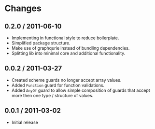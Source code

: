 # Changes #

## 0.2.0 / 2011-06-10 ##

  - Implementing in functional style to reduce boilerplate.
  - Simplified package structure.
  - Make use of graphqurie instead of bundling dependencies.
  - Splitting lib into minimal core and additional functionality.

## 0.0.2 / 2011-03-27 ##

  - Created scheme guards no longer accept array values.
  - Added `Function` guard for function validations.
  - Added `AnyOf` guard to allow simple composition of guards that accept more
    then one type / structure of values.

## 0.0.1 / 2011-03-02 ##

  - Initial release

